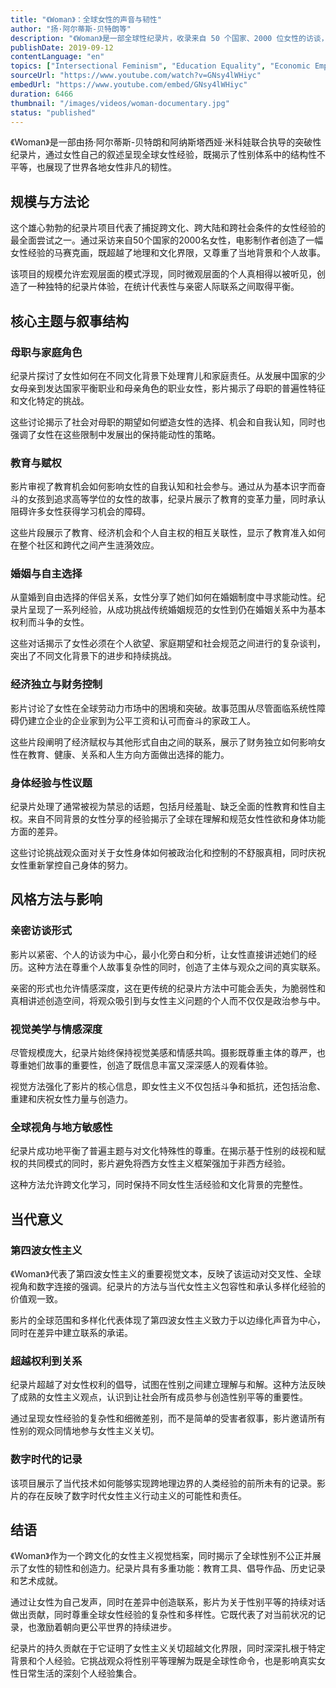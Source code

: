 ```yaml
---
title: "《Woman》：全球女性的声音与韧性"
author: "扬·阿尔蒂斯-贝特朗等"
description: "《Woman》是一部全球性纪录片，收录来自 50 个国家、2000 位女性的访谈，呈现她们在母职、教育、婚姻、经济独立、月经与性等议题上的真实经验。影片不仅揭示全球女性所面临的不公，更强调她们的内在力量与改变世界的能力。"
publishDate: 2019-09-12
contentLanguage: "en"
topics: ["Intersectional Feminism", "Education Equality", "Economic Empowerment", "Bodily Autonomy", "Anti-Sexual Violence"]
sourceUrl: "https://www.youtube.com/watch?v=GNsy4lWHiyc"
embedUrl: "https://www.youtube.com/embed/GNsy4lWHiyc"
duration: 6466
thumbnail: "/images/videos/woman-documentary.jpg"
status: "published"
---
```


《Woman》是一部由扬·阿尔蒂斯-贝特朗和阿纳斯塔西娅·米科娃联合执导的突破性纪录片，通过女性自己的叙述呈现全球女性经验，既揭示了性别体系中的结构性不平等，也展现了世界各地女性非凡的韧性。

## 规模与方法论

这个雄心勃勃的纪录片项目代表了捕捉跨文化、跨大陆和跨社会条件的女性经验的最全面尝试之一。通过采访来自50个国家的2000名女性，电影制作者创造了一幅女性经验的马赛克画，既超越了地理和文化界限，又尊重了当地背景和个人故事。

该项目的规模允许宏观层面的模式浮现，同时微观层面的个人真相得以被听见，创造了一种独特的纪录片体验，在统计代表性与亲密人际联系之间取得平衡。

## 核心主题与叙事结构

### 母职与家庭角色
纪录片探讨了女性如何在不同文化背景下处理育儿和家庭责任。从发展中国家的少女母亲到发达国家平衡职业和母亲角色的职业女性，影片揭示了母职的普遍性特征和文化特定的挑战。

这些讨论揭示了社会对母职的期望如何塑造女性的选择、机会和自我认知，同时也强调了女性在这些限制中发展出的保持能动性的策略。

### 教育与赋权
影片审视了教育机会如何影响女性的自我认知和社会参与。通过从为基本识字而奋斗的女孩到追求高等学位的女性的故事，纪录片展示了教育的变革力量，同时承认阻碍许多女性获得学习机会的障碍。

这些片段展示了教育、经济机会和个人自主权的相互关联性，显示了教育准入如何在整个社区和跨代之间产生涟漪效应。

### 婚姻与自主选择
从童婚到自由选择的伴侣关系，女性分享了她们如何在婚姻制度中寻求能动性。纪录片呈现了一系列经验，从成功挑战传统婚姻规范的女性到仍在婚姻关系中为基本权利而斗争的女性。

这些对话揭示了女性必须在个人欲望、家庭期望和社会规范之间进行的复杂谈判，突出了不同文化背景下的进步和持续挑战。

### 经济独立与财务控制
影片讨论了女性在全球劳动力市场中的困境和突破。故事范围从尽管面临系统性障碍仍建立企业的企业家到为公平工资和认可而奋斗的家政工人。

这些片段阐明了经济赋权与其他形式自由之间的联系，展示了财务独立如何影响女性在教育、健康、关系和人生方向方面做出选择的能力。

### 身体经验与性议题
纪录片处理了通常被视为禁忌的话题，包括月经羞耻、缺乏全面的性教育和性自主权。来自不同背景的女性分享的经验揭示了全球在理解和规范女性性欲和身体功能方面的差异。

这些讨论挑战观众面对关于女性身体如何被政治化和控制的不舒服真相，同时庆祝女性重新掌控自己身体的努力。

## 风格方法与影响

### 亲密访谈形式
影片以紧密、个人的访谈为中心，最小化旁白和分析，让女性直接讲述她们的经历。这种方法在尊重个人故事复杂性的同时，创造了主体与观众之间的真实联系。

亲密的形式也允许情感深度，这在更传统的纪录片方法中可能会丢失，为脆弱性和真相讲述创造空间，将观众吸引到与女性主义问题的个人而不仅仅是政治参与中。

### 视觉美学与情感深度
尽管规模庞大，纪录片始终保持视觉美感和情感共鸣。摄影既尊重主体的尊严，也尊重她们故事的重要性，创造了既信息丰富又深深感人的观看体验。

视觉方法强化了影片的核心信息，即女性主义不仅包括斗争和抵抗，还包括治愈、重建和庆祝女性力量与创造力。

### 全球视角与地方敏感性
纪录片成功地平衡了普遍主题与对文化特殊性的尊重。在揭示基于性别的歧视和赋权的共同模式的同时，影片避免将西方女性主义框架强加于非西方经验。

这种方法允许跨文化学习，同时保持不同女性生活经验和文化背景的完整性。

## 当代意义

### 第四波女性主义
《Woman》代表了第四波女性主义的重要视觉文本，反映了该运动对交叉性、全球视角和数字连接的强调。纪录片的方法与当代女性主义包容性和承认多样化经验的价值观一致。

影片的全球范围和多样化代表体现了第四波女性主义致力于以边缘化声音为中心，同时在差异中建立联系的承诺。

### 超越权利到关系
纪录片超越了对女性权利的倡导，试图在性别之间建立理解与和解。这种方法反映了成熟的女性主义观点，认识到让社会所有成员参与创造性别平等的重要性。

通过呈现女性经验的复杂性和细微差别，而不是简单的受害者叙事，影片邀请所有性别的观众同情地参与女性主义关切。

### 数字时代的记录
该项目展示了当代技术如何能够实现跨地理边界的人类经验的前所未有的记录。影片的存在反映了数字时代女性主义行动主义的可能性和责任。

## 结语

《Woman》作为一个跨文化的女性主义视觉档案，同时揭示了全球性别不公正并展示了女性的韧性和创造力。纪录片具有多重功能：教育工具、倡导作品、历史记录和艺术成就。

通过让女性为自己发声，同时在差异中创造联系，影片为关于性别平等的持续对话做出贡献，同时尊重全球女性经验的复杂性和多样性。它既代表了对当前状况的记录，也激励着朝向更公平世界的持续进步。

纪录片的持久贡献在于它证明了女性主义关切超越文化界限，同时深深扎根于特定背景和个人经验。它挑战观众将性别平等理解为既是全球性命令，也是影响真实女性日常生活的深刻个人经验集合。
